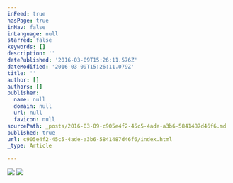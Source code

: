 ```yaml
---
inFeed: true
hasPage: true
inNav: false
inLanguage: null
starred: false
keywords: []
description: ''
datePublished: '2016-03-09T15:26:11.576Z'
dateModified: '2016-03-09T15:26:11.079Z'
title: ''
author: []
authors: []
publisher:
  name: null
  domain: null
  url: null
  favicon: null
sourcePath: _posts/2016-03-09-c905e4f2-45c5-4ade-a3b6-5841487d46f6.md
published: true
url: c905e4f2-45c5-4ade-a3b6-5841487d46f6/index.html
_type: Article

---
```

![](https://the-grid-user-content.s3-us-west-2.amazonaws.com/888fe74e-e78d-46b6-894e-01ea8cd2372e.jpg)
![](https://the-grid-user-content.s3-us-west-2.amazonaws.com/c3084103-8381-4eb0-aea5-93ea582f82dc.jpg)